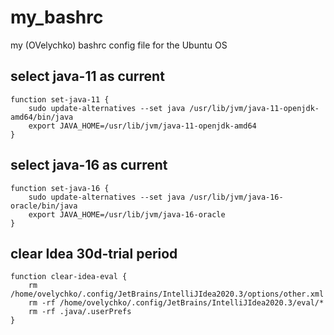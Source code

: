 # my_bashrc
my (OVelychko) bashrc config file for the Ubuntu OS

## select java-11 as current
    function set-java-11 {
        sudo update-alternatives --set java /usr/lib/jvm/java-11-openjdk-amd64/bin/java
        export JAVA_HOME=/usr/lib/jvm/java-11-openjdk-amd64
    }

## select java-16 as current
    function set-java-16 {
        sudo update-alternatives --set java /usr/lib/jvm/java-16-oracle/bin/java
        export JAVA_HOME=/usr/lib/jvm/java-16-oracle
    }

## clear Idea 30d-trial period
    function clear-idea-eval {
        rm  /home/ovelychko/.config/JetBrains/IntelliJIdea2020.3/options/other.xml
        rm -rf /home/ovelychko/.config/JetBrains/IntelliJIdea2020.3/eval/*
        rm -rf .java/.userPrefs
    }
